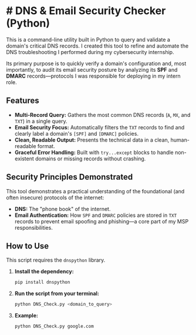# # DNS & Email Security Checker (Python)

This is a command-line utility built in Python to query and validate a domain's critical DNS records. I created this tool to refine and automate the DNS troubleshooting I performed during my cybersecurity internship.

Its primary purpose is to quickly verify a domain's configuration and, most importantly, to audit its email security posture by analyzing its **SPF** and **DMARC** records—protocols I was responsible for deploying in my intern role.

## Features

* **Multi-Record Query:** Gathers the most common DNS records (`A`, `MX`, and `TXT`) in a single query.
* **Email Security Focus:** Automatically filters the `TXT` records to find and clearly label a domain's `[SPF]` and `[DMARC]` policies.
* **Clean, Readable Output:** Presents the technical data in a clean, human-readable format.
* **Graceful Error Handling:** Built with `try...except` blocks to handle non-existent domains or missing records without crashing.

## Security Principles Demonstrated

This tool demonstrates a practical understanding of the foundational (and often insecure) protocols of the internet:
* **DNS:** The "phone book" of the internet.
* **Email Authentication:** How `SPF` and `DMARC` policies are stored in `TXT` records to prevent email spoofing and phishing—a core part of my MSP responsibilities.

## How to Use

This script requires the `dnspython` library.

1.  **Install the dependency:**
    ```bash
    pip install dnspython
    ```

2.  **Run the script from your terminal:**
    ```bash
    python DNS_Check.py <domain_to_query>
    ```

3.  **Example:**
    ```bash
    python DNS_Check.py google.com
    ```
